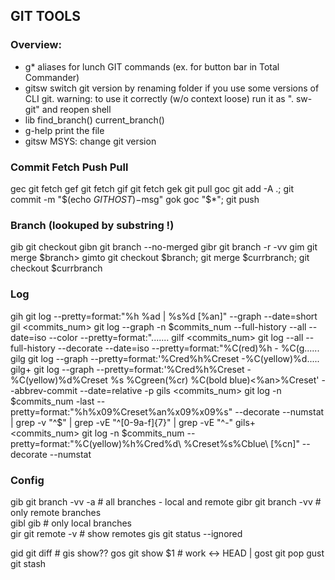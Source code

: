## GIT TOOLS

### Overview:
- g*			aliases for lunch GIT commands (ex. for button bar in Total Commander)
- gitsw			switch git version by renaming folder if you use some versions of CLI git.
			  warning: to use it correctly (w/o context loose) run it as ". sw-git" and reopen shell
- lib			find_branch() current_branch() 
- g-help		print the file
- gitsw			MSYS: change git version

### Commit Fetch Push Pull 
gec			git fetch
gef			git fetch
gif			git fetch
gek			git pull
goc	<msg>		git add -A .; git commit -m "$(echo $GITHOST)-$msg"
gok	<msg>		goc "$*"; git push 

### Branch (lookuped by substring !)
gib	<branch>	git checkout <branch>
gibn			git branch --no-merged
gibr			git branch -r -vv 
gim	<branch>	git merge $branch>
gimto	<branch>	git checkout $branch; git merge $currbranch; git checkout $currbranch

### Log
gih			git log --pretty=format:"%h %ad | %s%d [%an]" --graph --date=short
gil	<commits_num>	git log --graph -n $commits_num --full-history --all --date=iso --color --pretty=format:".......
gilf	<commits_num>	git log --all --full-history --decorate --date=iso --pretty=format:"%C(red)%h - %C(g......
gilg			git log --graph --pretty=format:'%Cred%h%Creset -%C(yellow)%d.....
gilg+			git log --graph --pretty=format:'%Cred%h%Creset -%C(yellow)%d%Creset %s %Cgreen(%cr) %C(bold blue)<%an>%Creset' --abbrev-commit --date=relative -p
gils	<commits_num>	git log -n $commits_num -last --pretty=format:"%h%x09%Creset%an%x09%x09%s" --decorate --numstat | grep -v "^$"  | grep -vE "^[0-9a-f]{7}" | grep -vE "^-"
gils+	<commits_num>	git log -n $commits_num --pretty=format:"%C(yellow)%h%Cred%d\\ %Creset%s%Cblue\\ [%cn]" --decorate --numstat

### Config
gib			git branch -vv -a  	# all branches - local and remote
gibr			git branch -vv		# only remote branches	
gibl			gib 			# only local branches	
gir			git remote -v		# show remotes
gis			git status --ignored

gid			git diff		# gis show??
gos	<hash>		git show $1		# work <-> HEAD | <hash>
gost			git pop
gust			git stash

